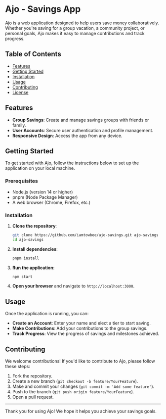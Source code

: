 # Ajo - Savings App

Ajo is a web application designed to help users save money collaboratively. Whether you're saving for a group vacation, a community project, or personal goals, Ajo makes it easy to manage contributions and track progress.

## Table of Contents

- [Features](#features)
- [Getting Started](#getting-started)
- [Installation](#installation)
- [Usage](#usage)
- [Contributing](#contributing)
- [License](#license)

## Features

- **Group Savings**: Create and manage savings groups with friends or family.
- **User Accounts**: Secure user authentication and profile management.
- **Responsive Design**: Access the app from any device.

## Getting Started

To get started with Ajo, follow the instructions below to set up the application on your local machine.

### Prerequisites

- Node.js (version 14 or higher)
- pnpm (Node Package Manager)
- A web browser (Chrome, Firefox, etc.)

### Installation

1. **Clone the repository**:
   ```bash
   git clone https://github.com/iamtowbee/ajo-savings.git ajo-savings
   cd ajo-savings
   ```

2. **Install dependencies**:
   ```bash
   pnpm install
   ```

3. **Run the application**:
   ```bash
   npm start
   ```

4. **Open your browser** and navigate to `http://localhost:3000`.

## Usage

Once the application is running, you can:

- **Create an Account**: Enter your name and elect a tier to start saving.
- **Make Contributions**: Add your contributions to the group savings.
- **Track Progress**: View the progress of savings and milestones achieved.
<!-- TODO: - **Join a Group**: Enter a group code to join an existing savings group. -->

## Contributing

We welcome contributions! If you'd like to contribute to Ajo, please follow these steps:

1. Fork the repository.
2. Create a new branch (`git checkout -b feature/YourFeature`).
3. Make and commit your changes (`git commit -m 'Add some feature'`).
4. Push to the branch (`git push origin feature/YourFeature`).
5. Open a pull request.

<!-- ## License

This project is licensed under the MIT License - see the [LICENSE](LICENSE) file for details. -->

---

Thank you for using Ajo! We hope it helps you achieve your savings goals.
